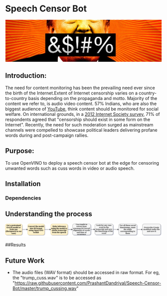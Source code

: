# Speech Censor Bot

![Intro](https://github.com/PrashantDandriyal/Speech-Censor-Bot/blob/master/DocsResources/logo.PNG)
## Introduction:
The need for content monitoring has been the prevailing need ever since the birth of the Internet.Extent of Internet censorship varies on a country-to-country basis depending on the propaganda and motto. Majority of the content we refer to, is audio video content. 57% Indians, who are also the biggest audience of [YouTube](https://economictimes.indiatimes.com/industry/media/entertainment/india-is-youtubes-largest-and-fastest-growing-audience-in-the-world-ceo/articleshow/68798915.cms), think content should be monitored for social welfare. On international grounds, in a [2012 Internet Society survey](https://en.wikipedia.org/wiki/Internet_censorship#Internet_Society's_Global_Internet_User_Survey), 71% of respondents agreed that "censorship should exist in some form on the Internet". Recently, the need for such moderation surged as mainstream channels were compelled to showcase political leaders delivering profane words during and post-campaign rallies. 

## Purpose: 
To use OpenVINO to deploy a speech censor bot at the edge for censoring unwanted words such as cuss words in video or audio speech.


## Installation

### Dependencies


## Understanding the process
![Methodology](https://github.com/PrashantDandriyal/Speech-Censor-Bot/blob/master/CussWordBot.png)

##Results

## Future Work
* The audio files (WAV format) should be accessed in raw format. For eg, the "trump_cuss.wav" is to be accessed as "https://raw.githubusercontent.com/PrashantDandriyal/Speech-Censor-Bot/master/trump_cussing.wav"
